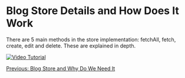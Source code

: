 # Blog Store Details and How Does It Work
There are 5 main methods in the store implementation: fetchAll, fetch, create, edit and delete. These are explained in depth.

[![Video Tutorial](https://raw.githubusercontent.com/freenit-framework/frontend-tutorial/step/06/screenshot.png)](https://www.youtube.com/watch?v=tNNJfedl7G4&list=PLpeJ1COhO5ak9X3UE85mlFZrrIxiPynKy&index=6)

[Previous: Blog Store and Why Do We Need It](https://github.com/freenit-framework/frontend-tutorial/tree/step/05)
